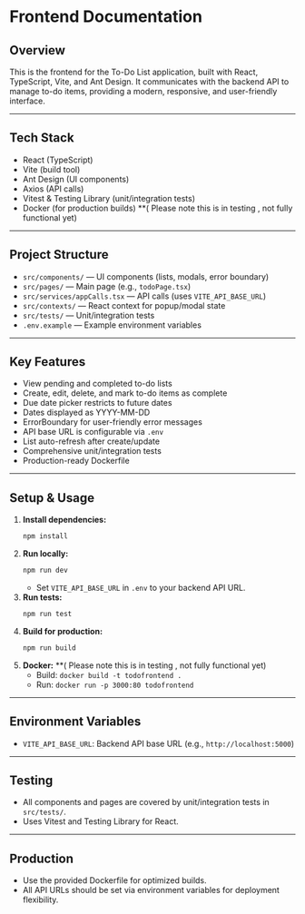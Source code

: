 # Frontend Documentation

## Overview
This is the frontend for the To-Do List application, built with React, TypeScript, Vite, and Ant Design. It communicates with the backend API to manage to-do items, providing a modern, responsive, and user-friendly interface.

---

## Tech Stack
- React (TypeScript)
- Vite (build tool)
- Ant Design (UI components)
- Axios (API calls)
- Vitest & Testing Library (unit/integration tests)
- Docker (for production builds) **( Please note this is in testing , not fully functional yet) 

---

## Project Structure
- `src/components/` — UI components (lists, modals, error boundary)
- `src/pages/` — Main page (e.g., `todoPage.tsx`)
- `src/services/appCalls.tsx` — API calls (uses `VITE_API_BASE_URL`)
- `src/contexts/` — React context for popup/modal state
- `src/tests/` — Unit/integration tests
- `.env.example` — Example environment variables

---

## Key Features
- View pending and completed to-do lists
- Create, edit, delete, and mark to-do items as complete
- Due date picker restricts to future dates
- Dates displayed as YYYY-MM-DD
- ErrorBoundary for user-friendly error messages
- API base URL is configurable via `.env`
- List auto-refresh after create/update
- Comprehensive unit/integration tests
- Production-ready Dockerfile

---

## Setup & Usage
1. **Install dependencies:**
   ```sh
   npm install
   ```
2. **Run locally:**
   ```sh
   npm run dev
   ```
   - Set `VITE_API_BASE_URL` in `.env` to your backend API URL.
3. **Run tests:**
   ```sh
   npm run test
   ```
4. **Build for production:**
   ```sh
   npm run build
   ```
5. **Docker:** **( Please note this is in testing , not fully functional yet)
   - Build: `docker build -t todofrontend .`   
   - Run: `docker run -p 3000:80 todofrontend`

---

## Environment Variables
- `VITE_API_BASE_URL`: Backend API base URL (e.g., `http://localhost:5000`)

---

## Testing
- All components and pages are covered by unit/integration tests in `src/tests/`.
- Uses Vitest and Testing Library for React.

---

## Production
- Use the provided Dockerfile for optimized builds.
- All API URLs should be set via environment variables for deployment flexibility.



